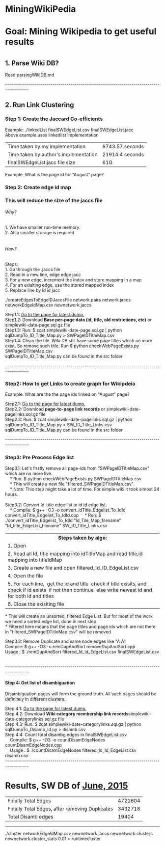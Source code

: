 # MiningWikiPedia
<h1>Goal: Mining Wikipedia to get useful results <h1>

<h2>1. Parse Wiki DB?</h2> 
<p>Read parsingWikiDB.md</p>
------------------------------------------------------------------------------------------
<h2>2. Run Link Clustering</h2>

<h3>Step 1: Create the Jaccard Co-efficients </h3>

<p>Example: ./linkedList finalSWEdgeList.csv finalSWEdgeList.jacc <br>
Above example uses linkedlist implementation
</p>
<table>
<tr><td>
Time taken by my implementation</td><td> 8743.57 seconds
</td></tr>
<tr><td>
Time taken by author's implementation</td><td> 21914.4 seconds
</td></tr>
<tr><td>
finalSWEdgeList.jacc file size  </td><td> 61G
</td></tr>
</table>
Example: What is the page id for "August" page?
<h3>Step 2: Create edge id map <h3>
<p>
This will reduce the size of the jaccs file
</p>
<h6>Why?</h6>
<p>
1. We have smaller run-time memory.</br>
2. Also smaller storage is required</br></br>
</p>
<h6>How?</h6>
<p>
Steps:</br>
1. Go through the .jaccs file</br>
2. Read in a new line, edge edge jacc</br>
3. For a new edge, increment the index and store mapping in a map</br>
4. For an exisiting edge, use the stored mapped index</br>
5. Replace line by id id jacc</br>
</p>
</p>
<p>
./createEdgesToEdgeIDJaccsFile network.pairs network.jaccs networkEdgeIdMap.csv newnetwork.jaccs
</p>


<p>
Step1.1: <a href="http://dumps.wikimedia.org/simplewiki/" target="_blank">Go to the page for latest dump.</a></br>
Step1.2: Download <b>Base per-page data (id, title, old restrictions, etc)</b> or simplewiki-date-page.sql.gz file</br>
Step1.3: Run: $ zcat simplewiki-date-page.sql.gz | python sqlDumpTo_ID_Title_Map.py > SWPageIDTitleMap.csv</br>
Step1.4: Clean the file. Wiki DB still have some page titles which no more exist. So remove such title. Run $ python checkWebPageExists.py SWPageIDTitleMap.csv</br>
sqlDumpTo_ID_Title_Map.py can be found in the src folder
</p>
------------------------------------------------------------------------------------------
<h3>Step2: How to get Links to create graph for Wikipdeia</h3>
Example: What are the the page ids linked on "August" page?
<p>
Step2.1: <a href="http://dumps.wikimedia.org/simplewiki/" target="_blank">Go to the page for latest dump.</a></br>
Step2.2: Download <b>page-to-page link records</b> or simplewiki-date-pagelinks.sql.gz  file</br>
Step2.3: Run: $ zcat simplewiki-date-pagelinks.sql.gz | python sqlDumpTo_ID_Title_Map.py > SW_ID_Title_Links.csv</br>
sqlDumpTo_ID_Title_Map.py can be found in the src folder
</p>
------------------------------------------------------------------------------------------
<h3>Step3: Pre Process Edge list</h3>
<p>
Step3.1: Let's firstly remove all page-ids from "SWPageIDTitleMap.csv" which are no more live.</br> 
&nbsp;&nbsp;&nbsp;&nbsp;*  Run: $ python checkWebPageExists.py SWPageIDTitleMap.csv </br> 
&nbsp;&nbsp;&nbsp;&nbsp;*  This will create a new file "filtered_SWPageIDTitleMap.csv".</br>
&nbsp;&nbsp;&nbsp;&nbsp;*  Note: This step might take a lot of time. For simple wiki it took almost 24 hours.</br></br>
Step3.2: Convert Id-title edge list to id id edge list.</br>
&nbsp;&nbsp;&nbsp;&nbsp;*  Compile: $ g++ -O3 -o convert_idTitle_Edgelist_To_IdId convert_idTitle_Edgelist_To_IdId.cpp
&nbsp;&nbsp;&nbsp;&nbsp;*  Run: $ ./convert_idTitle_Edgelist_To_IdId "Id_Tile_Map_filename" "Id_title_EdgeList_filename" SW_ID_Title_Links.csv </br>
<table>
<tbody>
 <tr><th>
Steps taken by algo:
</th></tr>
<tr><td>
1. Open <Id_Tile_Map_filename> 
</td></tr>
<tr><td>
2. Read all Id, title mapping into idTitleMap
and read title,id mapping into titleIdMap
</td></tr>
<tr><td>
3. Create a new file and open filtered_Id_ID_EdgeList.csv
</td></tr>
<tr><td>
4. Open the <Id_title_EdgeList_filename> file
</td></tr>
<tr><td>
5. For each line, 
 &nbsp;get the id and title 
 &nbsp;check if title exisits, and check if id exists 
 &nbsp;if not then continue 
 &nbsp;else write newest id and for both id and titles 
</td></tr>
<tr><td>
6. Close the exisiting file
</td></tr>
</tbody>
</table> 
<p>
*  This will create an unsorted, filtered Edge List. But for most of the work we need a sorted edge list, done in next step</br>
*  Filtered here means that the page titles and page ids which are not there in "filtered_SWPageIDTitleMap.csv" will be removed </br>

Step3.3: Remove Duplicate and same node edges like "A  A"     </br>
Compile: $ g++ -O3 -o remDupAndSort removeDupAndSort.cpp</br>
Usage  : $ ./remDupAndSort filtered_Id_Id_EdgeList.csv finalSWEdgeList.csv</br>
</p>
</p>
</br>
------------------------------------------------------------------------------------------
<h4>Step 4: Get list of disambiguation</h4>
<p>Disambiguation pages will form the ground truth. All such pages should be definitely in different clusters.</p>
<p>
Step 4.1: <a href="http://dumps.wikimedia.org/simplewiki/" target="_blank">Go to the page for latest dump.</a></br>
Step 4.2: Download <b>Wiki category membership link records</b>simplewiki-date-categorylinks.sql.gz file</br>
Step 4.3: Run: $ zcat simplewiki-date-categorylinks.sql.gz | python sqlDumpTo_Disamb_Id.py > disamb.csv</br>
Step 4.4: Count total disambg edges in finalSWEdgeList.csv</br>
&nbsp;&nbsp;&nbsp;&nbsp;Compile: $ g++ -O3 -o countDisamEdgeNodes countDisamEdgeNodes.cpp</br>
&nbsp;&nbsp;&nbsp;&nbsp;Usage  : $ ./countDisamEdgeNodes filtered_Id_Id_EdgeList.csv disamb.csv</br>
------------------------------------------------------------------------------------------
<h1>Results, SW DB of <a href="http://dumps.wikimedia.org/simplewiki/20150603/" target="_blank">June, 2015</a> </h1>
<table>
 <tr>
  <td>Finally Total Edges</td>
  <td>4721604</td>
 </tr>
 <tr>
  <td>Finally Total Edges, after removing Duplicates</td>
  <td>3432718</td>
 </tr>
 <tr>
  <td>Total Disamb edges</td>
  <td>19404</td>
 </tr>
</table> 
</p>

------------------------------------------------------------------------------------------
./cluster networkEdgeIdMap.csv newnetwork.jaccs newnetwork.clusters newnetwork.cluster_stats 0.01 > runtimecluster
